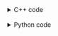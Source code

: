<details><summary>C++ code</summary>

![](assets/20221118184217.png)

</details>

<br>

<details><summary>Python code</summary>

![](assets/20221118184240.png)

</details>
